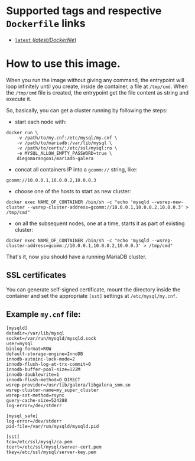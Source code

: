 # Supported tags and respective `Dockerfile` links

-   [`latest` (*latest/Dockerfile*)](https://github.com/diegomarangoni/docker-mariadb-galera/blob/master/Dockerfile)

# How to use this image.

When you run the image without giving any command, the entrypoint will loop infinitely until you create, inside de container, a file at `/tmp/cmd`.
When the `/tmp/cmd` file is created, the entrypoint get the file content as string and execute it.

So, basically, you can get a cluster running by following the steps:

- start each node with:

```
docker run \
    -v /path/to/my.cnf:/etc/mysql/my.cnf \
    -v /path/to/mariadb:/var/lib/mysql \
    -v /path/to/certs/:/etc/ssl/mysql:ro \
    -e MYSQL_ALLOW_EMPTY_PASSWORD=true \
    diegomarangoni/mariadb-galera
```

- concat all containers IP into a `gcomm://` string, like:

```
gcomm://10.0.0.1,10.0.0.2,10.0.0.3
```

- choose one of the hosts to start as new cluster:

```
docker exec NAME_OF_CONTAINER /bin/sh -c "echo 'mysqld --wsrep-new-cluster --wsrep-cluster-address=gcomm://10.0.0.1,10.0.0.2,10.0.0.3' > /tmp/cmd"
```

- on all the subsequent nodes, one at a time, starts it as part of existing cluster:

```
docker exec NAME_OF_CONTAINER /bin/sh -c "echo 'mysqld --wsrep-cluster-address=gcomm://10.0.0.1,10.0.0.2,10.0.0.3' > /tmp/cmd"
```

That's it, now you should have a running MariaDB cluster.

## SSL certificates

You can generate self-signed certificate, mount the directory inside the container and set the appropriate `[sst]` settings at `/etc/mysql/my.cnf`.

## Example `my.cnf` file:

```
[mysqld]
datadir=/var/lib/mysql
socket=/var/run/mysqld/mysqld.sock
user=mysql
binlog-format=ROW
default-storage-engine=InnoDB
innodb-autoinc-lock-mode=2
innodb-flush-log-at-trx-commit=0
innodb-buffer-pool-size=122M
innodb-doublewrite=1
innodb-flush-method=O_DIRECT
wsrep-provider=/usr/lib/galera/libgalera_smm.so
wsrep-cluster-name=my_super_cluster
wsrep-sst-method=rsync
query-cache-size=524288
log-error=/dev/stderr

[mysql_safe]
log-error=/dev/stderr
pid-file=/var/run/mysqld/mysqld.pid

[sst]
tca=/etc/ssl/mysql/ca.pem
tcert=/etc/ssl/mysql/server-cert.pem
tkey=/etc/ssl/mysql/server-key.pem
```
